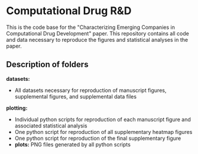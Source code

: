 # Computational Drug R&D
This is the code base for the "Characterizing Emerging Companies in Computational Drug Development" paper. This repository contains all code and data necessary to reproduce the figures and statistical analyses in the paper.

## Description of folders
**datasets:** 
* All datasets necessary for reproduction of manuscript figures, supplemental figures, and supplemental data files

**plotting:** 
* Individual python scripts for reproduction of each manuscript figure and associated statistical analysis
* One python script for reproduction of all supplementary heatmap figures
* One python script for reproduction of the final supplementary figure
* **plots:** PNG files generated by all python scripts

